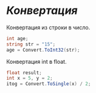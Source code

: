*Конвертация*
=======

Конвертация из строки в число.
```cs
int age;
string str = "15";
age = Convert.ToInt32(str);
```

Конвертация int в float.
```cs
float result;
int x = 5, y = 2;
itog = Convert.ToSingle(x) / 2;
```
